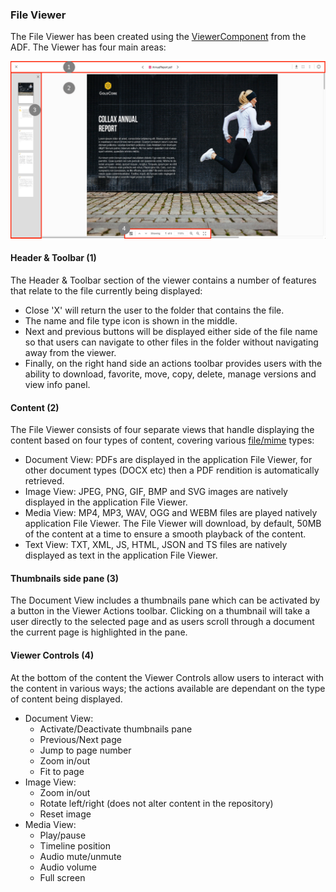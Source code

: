 ### File Viewer

The File Viewer has been created using the [ViewerComponent](https://alfresco.github.io/adf-component-catalog/components/ViewerComponent.html) from the ADF. The Viewer has four main areas:

![](images/File-Viewer.png)

#### Header & Toolbar (1)
The Header & Toolbar section of the viewer contains a number of features that relate to the file currently being displayed:
- Close 'X' will return the user to the folder that contains the file.
- The name and file type icon is shown in the middle.
- Next and previous buttons will be displayed either side of the file name so that users can navigate to other files in the folder without navigating away from the viewer.
- Finally, on the right hand side an actions toolbar provides users with the ability to download, favorite, move, copy, delete, manage versions and view info panel.

#### Content (2)
The File Viewer consists of four separate views that handle displaying the content based on four types of content, covering various [file/mime](https://alfresco.github.io/adf-component-catalog/components/ViewerComponent.html#supported-file-formats) types:

- Document View: PDFs are displayed in the application File Viewer, for other document types (DOCX etc) then a PDF rendition is automatically retrieved.
- Image View: JPEG, PNG, GIF, BMP and SVG images are natively displayed in the application File Viewer.
- Media View: MP4, MP3, WAV, OGG and WEBM files are played natively application File Viewer. The File Viewer will download, by default, 50MB of the content at a time to ensure a smooth playback of the content.
- Text View: TXT, XML, JS, HTML, JSON and TS files are natively displayed as text in the application File Viewer.

#### Thumbnails side pane (3)
The Document View includes a thumbnails pane which can be activated by a button in the Viewer Actions toolbar. Clicking on a thumbnail will take a user directly to the selected page and as users scroll through a document the current page is highlighted in the pane.

#### Viewer Controls (4)
At the bottom of the content the Viewer Controls allow users to interact with the content in various ways; the actions available are dependant on the type of content being displayed.

- Document View:
   - Activate/Deactivate thumbnails pane
   - Previous/Next page
   - Jump to page number
   - Zoom in/out
   - Fit to page
- Image View:
   - Zoom in/out
   - Rotate left/right (does not alter content in the repository)
   - Reset image
- Media View:
   - Play/pause
   - Timeline position
   - Audio mute/unmute
   - Audio volume
   - Full screen
